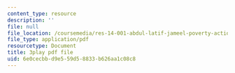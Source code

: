 ```yaml
---
content_type: resource
description: ''
file: null
file_location: /coursemedia/res-14-001-abdul-latif-jameel-poverty-action-lab-executive-training-evaluating-social-programs-2009-spring-2009/6e0cecbbd9e559d58833b626aa1c08c8_Z1iXHd349bo.pdf
file_type: application/pdf
resourcetype: Document
title: 3play pdf file
uid: 6e0cecbb-d9e5-59d5-8833-b626aa1c08c8
---
```

